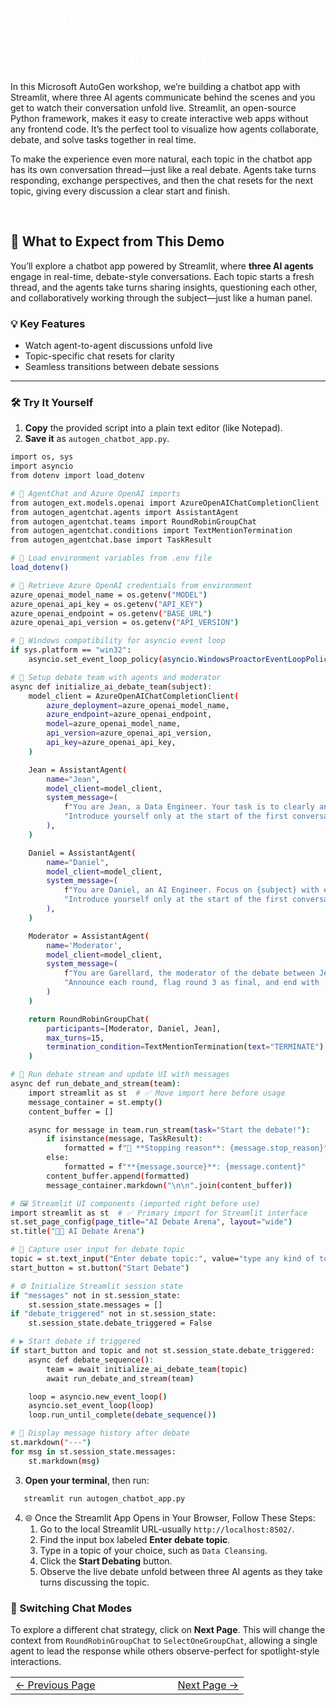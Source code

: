 #
<h1 style="color:white; text-align:center;">
Microsoft AutoGen Multi-Agent: <br>
Dynamic Multi-Turn Conversation Control Chatbot
</h1>
In this Microsoft AutoGen workshop, we’re building a chatbot app with Streamlit, where three AI agents communicate behind the scenes and you get to watch their conversation unfold live. Streamlit, an open-source Python framework, makes it easy to create interactive web apps without any frontend code. It’s the perfect tool to visualize how agents collaborate, debate, and solve tasks together in real time.

<br>

To make the experience even more natural, each topic in the chatbot app has its own conversation thread—just like a real debate. Agents take turns responding, exchange perspectives, and then the chat resets for the next topic, giving every discussion a clear start and finish.

<br>

## 🚀 What to Expect from This Demo

You’ll explore a chatbot app powered by Streamlit, where **three AI agents** engage in real-time, debate-style conversations. Each topic starts a fresh thread, and the agents take turns sharing insights, questioning each other, and collaboratively working through the subject—just like a human panel.

### 💡 Key Features
- Watch agent-to-agent discussions unfold live
- Topic-specific chat resets for clarity
- Seamless transitions between debate sessions

---

### 🛠️ Try It Yourself

1. **Copy** the provided script into a plain text editor (like Notepad).
2. **Save it** as `autogen_chatbot_app.py`.
```bash
import os, sys
import asyncio
from dotenv import load_dotenv

# 🤖 AgentChat and Azure OpenAI imports
from autogen_ext.models.openai import AzureOpenAIChatCompletionClient  
from autogen_agentchat.agents import AssistantAgent
from autogen_agentchat.teams import RoundRobinGroupChat
from autogen_agentchat.conditions import TextMentionTermination
from autogen_agentchat.base import TaskResult

# 🌱 Load environment variables from .env file
load_dotenv()

# 🔐 Retrieve Azure OpenAI credentials from environment
azure_openai_model_name = os.getenv("MODEL")
azure_openai_api_key = os.getenv("API_KEY")
azure_openai_endpoint = os.getenv("BASE_URL")
azure_openai_api_version = os.getenv("API_VERSION")

# 🚨 Windows compatibility for asyncio event loop
if sys.platform == "win32":
    asyncio.set_event_loop_policy(asyncio.WindowsProactorEventLoopPolicy())

# 🧠 Setup debate team with agents and moderator
async def initialize_ai_debate_team(subject):
    model_client = AzureOpenAIChatCompletionClient(
        azure_deployment=azure_openai_model_name,
        azure_endpoint=azure_openai_endpoint,
        model=azure_openai_model_name,
        api_version=azure_openai_api_version,
        api_key=azure_openai_api_key,
    )

    Jean = AssistantAgent(
        name="Jean",
        model_client=model_client,
        system_message=(
            f"You are Jean, a Data Engineer. Your task is to clearly and concisely explain the importance of {subject}. "
            "Introduce yourself only at the start of the first conversation."
        ),
    )

    Daniel = AssistantAgent(
        name="Daniel",
        model_client=model_client,
        system_message=(
            f"You are Daniel, an AI Engineer. Focus on {subject} with emphasis on data cleansing and feature engineering. "
            "Introduce yourself only at the start of the first conversation."
        ),
    )

    Moderator = AssistantAgent(
        name='Moderator',
        model_client=model_client,
        system_message=(
            f"You are Garellard, the moderator of the debate between Jean and Daniel. Subject: {subject}. "
            "Announce each round, flag round 3 as final, and end with 'TERMINATE'."
        )
    )

    return RoundRobinGroupChat(
        participants=[Moderator, Daniel, Jean],
        max_turns=15,
        termination_condition=TextMentionTermination(text="TERMINATE")
    )

# 📡 Run debate stream and update UI with messages
async def run_debate_and_stream(team):
    import streamlit as st  # ✅ Move import here before usage
    message_container = st.empty()
    content_buffer = []

    async for message in team.run_stream(task="Start the debate!"):
        if isinstance(message, TaskResult):
            formatted = f"🛑 **Stopping reason**: {message.stop_reason}"
        else:
            formatted = f"**{message.source}**: {message.content}"
        content_buffer.append(formatted)
        message_container.markdown("\n\n".join(content_buffer))

# 🖼️ Streamlit UI components (imported right before use)
import streamlit as st  # ✅ Primary import for Streamlit interface
st.set_page_config(page_title="AI Debate Arena", layout="wide")
st.title("🧠💬 AI Debate Arena")

# 📝 Capture user input for debate topic
topic = st.text_input("Enter debate topic:", value="type any kind of topics")
start_button = st.button("Start Debate")

# ⚙️ Initialize Streamlit session state
if "messages" not in st.session_state:
    st.session_state.messages = []
if "debate_triggered" not in st.session_state:
    st.session_state.debate_triggered = False

# ▶️ Start debate if triggered
if start_button and topic and not st.session_state.debate_triggered:
    async def debate_sequence():
        team = await initialize_ai_debate_team(topic)
        await run_debate_and_stream(team)

    loop = asyncio.new_event_loop()
    asyncio.set_event_loop(loop)
    loop.run_until_complete(debate_sequence())

# 💬 Display message history after debate
st.markdown("---")
for msg in st.session_state.messages:
    st.markdown(msg)
```

3. **Open your terminal**, then run:
```bash
   streamlit run autogen_chatbot_app.py
```

4. 🌐 Once the Streamlit App Opens in Your Browser, Follow These Steps:
    1. Go to the local Streamlit URL-usually `http://localhost:8502/`.
    2. Find the input box labeled **Enter debate topic**.
    3. Type in a topic of your choice, such as `Data Cleansing`.
    4. Click the **Start Debating** button.
    5. Observe the live debate unfold between three AI agents as they take turns discussing the topic.


### 🔄 Switching Chat Modes

To explore a different chat strategy, click on **Next Page**. This will change the context from `RoundRobinGroupChat` to `SelectOneGroupChat`, allowing a single agent to lead the response while others observe-perfect for spotlight-style interactions.


<table width="100%">
  <tr>
    <td align="left" style="white-space: nowrap;">
      <a href="../pages/DirectAgentInteractionMultiTurnDynamicTermination.md">← Previous Page</a>
    </td>
    <td style="width: 100px;"></td> <!-- Blank column for separation -->
    <td align="right" style="white-space: nowrap;">
      <a href="../pages/DirectAgentDynamicInteractionSelect.md">Next Page →</a>
    </td>
  </tr>
</table>
